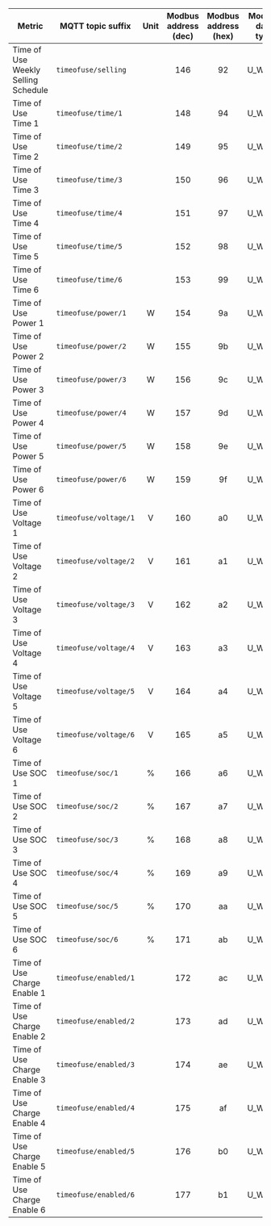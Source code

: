 |Metric|MQTT topic suffix|Unit|Modbus address (dec)|Modbus address (hex)|Modbus data type|Scale factor|
|---|---|:-:|:-:|:-:|:-:|:-:|
|Time of Use Weekly Selling Schedule|`timeofuse/selling`||146|92|U_WORD|1|
|Time of Use Time 1|`timeofuse/time/1`||148|94|U_WORD|1|
|Time of Use Time 2|`timeofuse/time/2`||149|95|U_WORD|1|
|Time of Use Time 3|`timeofuse/time/3`||150|96|U_WORD|1|
|Time of Use Time 4|`timeofuse/time/4`||151|97|U_WORD|1|
|Time of Use Time 5|`timeofuse/time/5`||152|98|U_WORD|1|
|Time of Use Time 6|`timeofuse/time/6`||153|99|U_WORD|1|
|Time of Use Power 1|`timeofuse/power/1`|W|154|9a|U_WORD|1|
|Time of Use Power 2|`timeofuse/power/2`|W|155|9b|U_WORD|1|
|Time of Use Power 3|`timeofuse/power/3`|W|156|9c|U_WORD|1|
|Time of Use Power 4|`timeofuse/power/4`|W|157|9d|U_WORD|1|
|Time of Use Power 5|`timeofuse/power/5`|W|158|9e|U_WORD|1|
|Time of Use Power 6|`timeofuse/power/6`|W|159|9f|U_WORD|1|
|Time of Use Voltage 1|`timeofuse/voltage/1`|V|160|a0|U_WORD|0.01|
|Time of Use Voltage 2|`timeofuse/voltage/2`|V|161|a1|U_WORD|0.01|
|Time of Use Voltage 3|`timeofuse/voltage/3`|V|162|a2|U_WORD|0.01|
|Time of Use Voltage 4|`timeofuse/voltage/4`|V|163|a3|U_WORD|0.01|
|Time of Use Voltage 5|`timeofuse/voltage/5`|V|164|a4|U_WORD|0.01|
|Time of Use Voltage 6|`timeofuse/voltage/6`|V|165|a5|U_WORD|0.01|
|Time of Use SOC 1|`timeofuse/soc/1`|%|166|a6|U_WORD|1|
|Time of Use SOC 2|`timeofuse/soc/2`|%|167|a7|U_WORD|1|
|Time of Use SOC 3|`timeofuse/soc/3`|%|168|a8|U_WORD|1|
|Time of Use SOC 4|`timeofuse/soc/4`|%|169|a9|U_WORD|1|
|Time of Use SOC 5|`timeofuse/soc/5`|%|170|aa|U_WORD|1|
|Time of Use SOC 6|`timeofuse/soc/6`|%|171|ab|U_WORD|1|
|Time of Use Charge Enable 1|`timeofuse/enabled/1`||172|ac|U_WORD|1|
|Time of Use Charge Enable 2|`timeofuse/enabled/2`||173|ad|U_WORD|1|
|Time of Use Charge Enable 3|`timeofuse/enabled/3`||174|ae|U_WORD|1|
|Time of Use Charge Enable 4|`timeofuse/enabled/4`||175|af|U_WORD|1|
|Time of Use Charge Enable 5|`timeofuse/enabled/5`||176|b0|U_WORD|1|
|Time of Use Charge Enable 6|`timeofuse/enabled/6`||177|b1|U_WORD|1|
